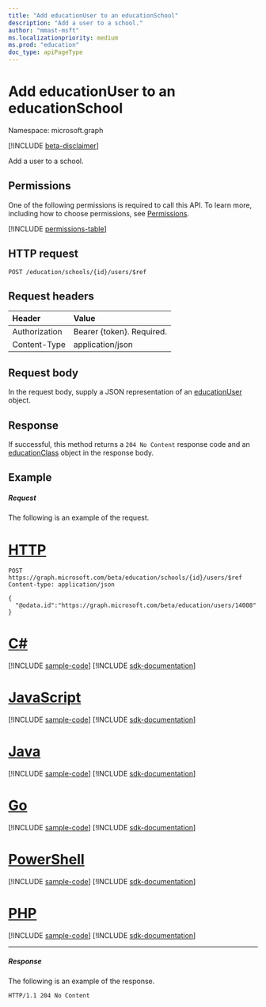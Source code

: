 ```yaml
---
title: "Add educationUser to an educationSchool"
description: "Add a user to a school."
author: "mmast-msft"
ms.localizationpriority: medium
ms.prod: "education"
doc_type: apiPageType
---
```


# Add educationUser to an educationSchool

Namespace: microsoft.graph

[!INCLUDE [beta-disclaimer](../../includes/beta-disclaimer.md)]

Add a user to a school.

## Permissions

One of the following permissions is required to call this API. To learn more, including how to choose permissions, see [Permissions](/graph/permissions-reference).

<!-- { "blockType": "permissions", "name": "educationschool_post_users" } -->
[!INCLUDE [permissions-table](../includes/permissions/educationschool-post-users-permissions.md)]

## HTTP request

<!-- { "blockType": "ignored" } -->
```http
POST /education/schools/{id}/users/$ref
```

## Request headers

| Header        | Value                     |
| :------------ | :------------------------ |
| Authorization | Bearer {token}. Required. |
| Content-Type  | application/json          |

## Request body

In the request body, supply a JSON representation of an [educationUser](../resources/educationuser.md) object.

## Response

If successful, this method returns a `204 No Content` response code and an [educationClass](../resources/educationclass.md) object in the response body.

## Example

##### Request

The following is an example of the request.


# [HTTP](#tab/http)
<!-- {
  "blockType": "request",
  "name": "create_educationuser_from_educationschool"
}-->

```http
POST https://graph.microsoft.com/beta/education/schools/{id}/users/$ref
Content-type: application/json

{
  "@odata.id":"https://graph.microsoft.com/beta/education/users/14008"
}
```

# [C#](#tab/csharp)
[!INCLUDE [sample-code](../includes/snippets/csharp/create-educationuser-from-educationschool-csharp-snippets.md)]
[!INCLUDE [sdk-documentation](../includes/snippets/snippets-sdk-documentation-link.md)]

# [JavaScript](#tab/javascript)
[!INCLUDE [sample-code](../includes/snippets/javascript/create-educationuser-from-educationschool-javascript-snippets.md)]
[!INCLUDE [sdk-documentation](../includes/snippets/snippets-sdk-documentation-link.md)]

# [Java](#tab/java)
[!INCLUDE [sample-code](../includes/snippets/java/create-educationuser-from-educationschool-java-snippets.md)]
[!INCLUDE [sdk-documentation](../includes/snippets/snippets-sdk-documentation-link.md)]

# [Go](#tab/go)
[!INCLUDE [sample-code](../includes/snippets/go/create-educationuser-from-educationschool-go-snippets.md)]
[!INCLUDE [sdk-documentation](../includes/snippets/snippets-sdk-documentation-link.md)]

# [PowerShell](#tab/powershell)
[!INCLUDE [sample-code](../includes/snippets/powershell/create-educationuser-from-educationschool-powershell-snippets.md)]
[!INCLUDE [sdk-documentation](../includes/snippets/snippets-sdk-documentation-link.md)]

# [PHP](#tab/php)
[!INCLUDE [sample-code](../includes/snippets/php/create-educationuser-from-educationschool-php-snippets.md)]
[!INCLUDE [sdk-documentation](../includes/snippets/snippets-sdk-documentation-link.md)]

---


##### Response

The following is an example of the response. 

<!-- Add the educationClass resource to the response. -->

<!-- {
  "blockType": "response"
} -->

```http
HTTP/1.1 204 No Content
```

<!-- uuid: 8fcb5dbc-d5aa-4681-8e31-b001d5168d79
2015-10-25 14:57:30 UTC -->
<!--
{
  "type": "#page.annotation",
  "description": "Create educationUser",
  "keywords": "",
  "section": "documentation",
  "tocPath": "",
  "suppressions": [
  ]
}
-->


